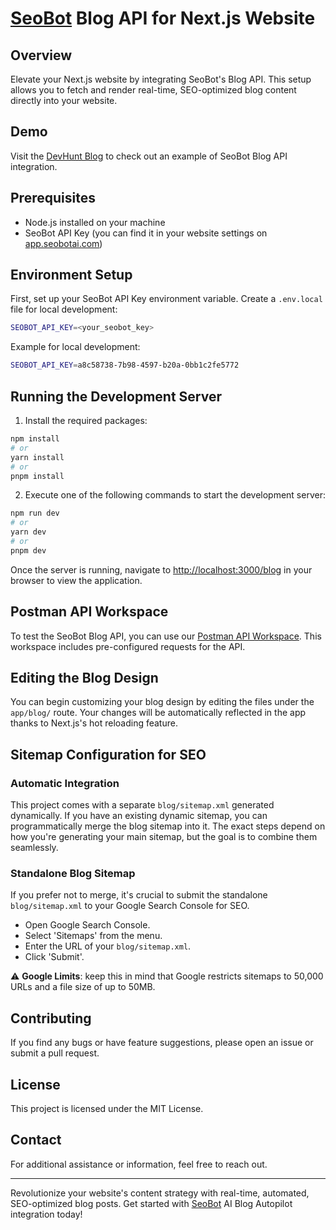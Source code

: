 # [SeoBot](https://seobotai.com/?utm_source=github) Blog API for Next.js Website

## Overview

Elevate your Next.js website by integrating SeoBot's Blog API. This setup allows you to fetch and render real-time, SEO-optimized blog content directly into your website.

## Demo

Visit the [DevHunt Blog](https://devhunt.org/blog?utm_source=github) to check out an example of SeoBot Blog API integration.

## Prerequisites

- Node.js installed on your machine
- SeoBot API Key (you can find it in your website settings on [app.seobotai.com](https://app.seobotai.com/?utm_source=github))

## Environment Setup

First, set up your SeoBot API Key environment variable. Create a `.env.local` file for local development:

```bash
SEOBOT_API_KEY=<your_seobot_key>
```

Example for local development:

```bash
SEOBOT_API_KEY=a8c58738-7b98-4597-b20a-0bb1c2fe5772
```

## Running the Development Server

1. Install the required packages:

```bash
npm install
# or
yarn install
# or
pnpm install
```

2. Execute one of the following commands to start the development server:

```bash
npm run dev
# or
yarn dev
# or
pnpm dev
```

Once the server is running, navigate to [http://localhost:3000/blog](http://localhost:3000/blog) in your browser to view the application.

## Postman API Workspace

To test the SeoBot Blog API, you can use our [Postman API Workspace](https://www.postman.com/seobotai/workspace/seobotai-com/overview). This workspace includes pre-configured requests for the API.

## Editing the Blog Design

You can begin customizing your blog design by editing the files under the `app/blog/` route. Your changes will be automatically reflected in the app thanks to Next.js's hot reloading feature.

## Sitemap Configuration for SEO

### Automatic Integration

This project comes with a separate `blog/sitemap.xml` generated dynamically. If you have an existing dynamic sitemap, you can programmatically merge the blog sitemap into it. The exact steps depend on how you're generating your main sitemap, but the goal is to combine them seamlessly.

### Standalone Blog Sitemap

If you prefer not to merge, it's crucial to submit the standalone `blog/sitemap.xml` to your Google Search Console for SEO.

- Open Google Search Console.
- Select 'Sitemaps' from the menu.
- Enter the URL of your `blog/sitemap.xml`.
- Click 'Submit'.

⚠️ **Google Limits**: keep this in mind that Google restricts sitemaps to 50,000 URLs and a file size of up to 50MB.

## Contributing

If you find any bugs or have feature suggestions, please open an issue or submit a pull request.

## License

This project is licensed under the MIT License.

## Contact

For additional assistance or information, feel free to reach out.

---

Revolutionize your website's content strategy with real-time, automated, SEO-optimized blog posts. Get started with [SeoBot](https://seobotai.com/?utm_source=github) AI Blog Autopilot integration today!
